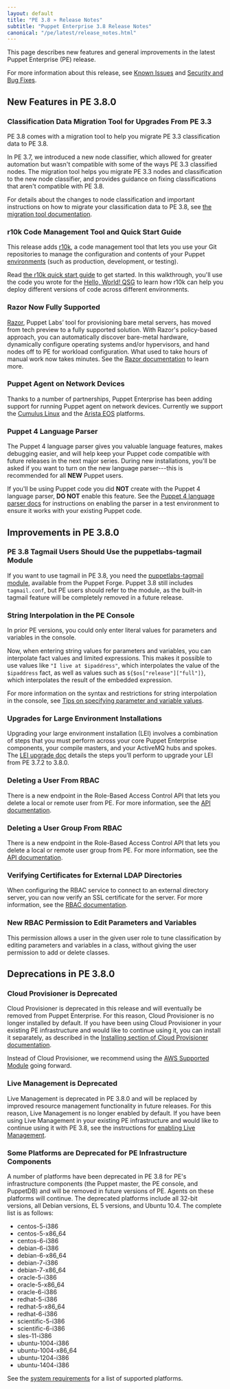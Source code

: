 ```yaml
---
layout: default
title: "PE 3.8 » Release Notes"
subtitle: "Puppet Enterprise 3.8 Release Notes"
canonical: "/pe/latest/release_notes.html"
---
```


[environments]: /puppet/3.8/reference/environments.html

This page describes new features and general improvements in the latest Puppet Enterprise (PE) release.

For more information about this release, see [Known Issues](./release_notes_known_issues.html) and [Security and Bug Fixes](./release_notes_security.html).

## New Features in PE 3.8.0

### Classification Data Migration Tool for Upgrades From PE 3.3

PE 3.8 comes with a migration tool to help you migrate PE 3.3 classification data to PE 3.8.

In PE 3.7, we introduced a new node classifier, which allowed for greater automation but wasn't compatible with some of the ways PE 3.3 classified nodes. The migration tool helps you migrate PE 3.3 nodes and classification to the new node classifier, and provides guidance on fixing classifications that aren't compatible with PE 3.8.

For details about the changes to node classification and important instructions on how to migrate your classification data to PE 3.8, see [the migration tool documentation](./install_upgrade_migration_tool.html).

### r10k Code Management Tool and Quick Start Guide

This release adds [r10k](./r10k.html), a code management tool that lets you use your Git repositories to manage the configuration and contents of your Puppet [environments][] (such as production, development, or testing).

Read [the r10k quick start guide](./quick_start_r10k.html) to get started. In this walkthrough, you'll use the code you wrote for the [Hello, World! QSG](./quick_start_helloworld.html) to learn how r10k can help you deploy different versions of code across different environments.

### Razor Now Fully Supported

[razor]: ./razor_intro.html

[Razor][], Puppet Labs’ tool for provisioning bare metal servers, has moved from tech preview to a fully supported solution. With Razor's policy-based approach, you can automatically discover bare-metal hardware, dynamically configure operating systems and/or hypervisors, and hand nodes off to PE for workload configuration. What used to take hours of manual work now takes minutes. See the [Razor documentation][razor] to learn more.

### Puppet Agent on Network Devices

Thanks to a number of partnerships, Puppet Enterprise has been adding support for running Puppet agent on network devices. Currently we support the [Cumulus Linux](./install_cumulus.html) and the [Arista EOS](./install_eos.html) platforms.

### Puppet 4 Language Parser

The Puppet 4 language parser gives you valuable language features, makes debugging easier, and will help keep your Puppet code compatible with future releases in the next major series. During new installations, you'll be asked if you want to turn on the new  language parser---this is recommended for all **NEW** Puppet users.

If you'll be using Puppet code you did **NOT** create with the Puppet 4 language parser, **DO NOT** enable this feature. See the [Puppet 4 language parser docs](http://links.puppetlabs.com/future_parser) for instructions on enabling the parser in a test environment to ensure it works with your existing Puppet code.

## Improvements in PE 3.8.0

### PE 3.8 Tagmail Users Should Use the puppetlabs-tagmail Module

If you want to use tagmail in PE 3.8, you need the [puppetlabs-tagmail module](https://forge.puppetlabs.com/puppetlabs/tagmail), available from the Puppet Forge. Puppet 3.8 still includes `tagmail.conf`, but PE users should refer to the module, as the built-in tagmail feature will be completely removed in a future release. 

### String Interpolation in the PE Console

In prior PE versions, you could only enter literal values for parameters and variables in the console.

Now, when entering string values for parameters and variables, you can interpolate fact values and limited expressions. This makes it possible to use values like `"I live at $ipaddress"`, which interpolates the value of the `$ipaddress` fact, as well as values such as `${$os["release"]["full"]}`, which interpolates the result of the embedded expression.

For more information on the syntax and restrictions for string interpolation in the console, see [Tips on specifying parameter and variable values](./console_classes_groups.html#setting-class-parameters).

### Upgrades for Large Environment Installations

Upgrading your large environment installation (LEI) involves a combination of steps that you must perform across your core Puppet Enterprise components, your compile masters, and your ActiveMQ hubs and spokes. The [LEI upgrade doc](./install_lei_upgrade.html) details the steps you’ll perform to upgrade your LEI from PE 3.7.2 to 3.8.0.

### Deleting a User From RBAC

There is a new endpoint in the Role-Based Access Control API that lets you delete a local or remote user from PE. For more information, see the [API documentation](./rbac_users.html#delete-userssid).

### Deleting a User Group From RBAC

There is a new endpoint in the Role-Based Access Control API that lets you delete a local or remote user group from PE. For more information, see the [API documentation](./rbac_usergroups.html#delete-groupssid).

### Verifying Certificates for External LDAP Directories

When configuring the RBAC service to connect to an external directory server, you can now verify an SSL certificate for the server. For more information, see the [RBAC documentation](./rbac_ldap.html#verify-directory-server-certificates).

### New RBAC Permission to Edit Parameters and Variables

This permission allows a user in the given user role to tune classification by editing parameters and variables in a class, without giving the user permission to add or delete classes.

## Deprecations in PE 3.8.0

### Cloud Provisioner is Deprecated

Cloud Provisioner is deprecated in this release and will eventually be removed from Puppet Enterprise. For this reason, Cloud Provisioner is no longer installed by default. If you have been using Cloud Provisioner in your existing PE infrastructure and would like to continue using it, you can install it separately, as described in the [Installing section of Cloud Provisioner documentation](./cloudprovisioner_configuring.html#installing).

Instead of Cloud Provisioner, we recommend using the [AWS Supported Module](https://forge.puppetlabs.com/puppetlabs/aws) going forward.

### Live Management is Deprecated

Live Management is deprecated in PE 3.8.0 and will be replaced by improved resource management functionality in future releases. For this reason, Live Management is no longer enabled by default. If you have been using Live Management in your existing PE infrastructure and would like to continue using it with PE 3.8, see the instructions for [enabling Live Management](./console_navigating_live_mgmt.html#disablingenabling-live-management).

### Some Platforms are Deprecated for PE Infrastructure Components

A number of platforms have been deprecated in PE 3.8 for PE's infrastructure components (the Puppet master, the PE console, and PuppetDB) and will be removed in future versions of PE. Agents on these platforms will continue. The deprecated platforms include all 32-bit versions, all Debian versions, EL 5 versions, and Ubuntu 10.4. The complete list is as follows:

*	centos-5-i386
*   centos-5-x86_64
* 	centos-6-i386
* 	debian-6-i386
* 	debian-6-x86_64
* 	debian-7-i386
* 	debian-7-x86_64
* 	oracle-5-i386
* 	oracle-5-x86_64
*  	oracle-6-i386
*  	redhat-5-i386
*  	redhat-5-x86_64
*  	redhat-6-i386
*  	scientific-5-i386
*  	scientific-6-i386
*  	sles-11-i386
*  	ubuntu-1004-i386
*  	ubuntu-1004-x86_64
*  	ubuntu-1204-i386
*  	ubuntu-1404-i386


See the [system requirements](./install_system_requirements.html) for a list of supported platforms.
